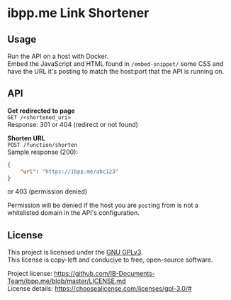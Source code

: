 # ibpp.me Link Shortener

##  Usage

Run the API on a host with Docker.    
Embed the JavaScript and HTML found in `/embed-snippet/` some CSS
and have the URL it's posting to match the host:port that the API
is running on.

## API

**Get redirected to page**    
`GET /<shortened_uri>`    
Response: 301 or 404 (redirect or not found)

**Shorten URL**    
`POST /function/shorten`    
Sample response (200):
```json
{
    "url": "https://ibpp.me/abc123"
}
```
or 403 (permission denied)

Permission will be denied if the host you are `post`ing from is not
a whitelisted domain in the API's configuration.


## License

This project is licensed under the [GNU GPLv3](https://www.gnu.org/licenses/gpl.html).    
This license is copy-left and conducive to free, open-source software.

Project license: https://github.com/IB-Documents-Team/ibpp.me/blob/master/LICENSE.md    
License details: https://choosealicense.com/licenses/gpl-3.0/#
